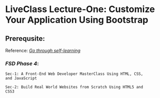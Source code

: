 # LiveClass Lecture-One: Customize Your Application Using Bootstrap 

## Prerequsite:

Reference: 
[_Go through self-learning_ ](https://www.simplilearn.com/)

### _FSD Phase 4_:
```
Sec-1: A Front-End Web Developer MasterClass Using HTML, CSS, 
and JavaScript

Sec-2: Build Real World Websites from Scratch Using HTML5 and 
CSS3
```
